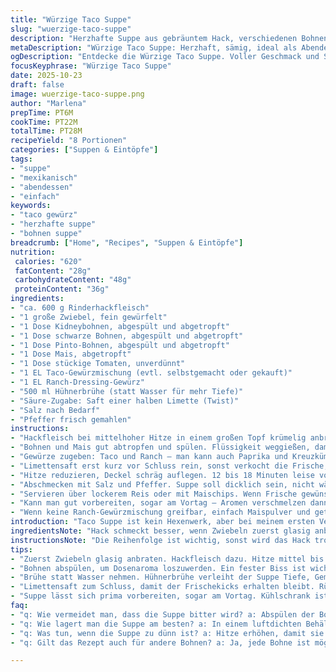 ```yaml
---
title: "Würzige Taco Suppe"
slug: "wuerzige-taco-suppe"
description: "Herzhafte Suppe aus gebräuntem Hack, verschiedenen Bohnen und Mais, gewürzt mit Taco- und Ranch-Gewürz, gekocht bis sie sämig und aromatisch ist. Serviert mit Reis oder Maischips, garniert mit saurer Sahne und Cheddar. Anpassungen bei Zutaten und Kochzeiten verbessern Aroma und Textur. Praktische Hinweise und Fehlerquellen inklusive."
metaDescription: "Würzige Taco Suppe: Herzhaft, sämig, ideal als Abendessen. Verführt mit Rinderhack, Bohnen und einem Kick von Limette."
ogDescription: "Entdecke die Würzige Taco Suppe. Voller Geschmack und Struktur, perfekt für gesellige Abende. Schnell zubereitet und herzhaft."
focusKeyphrase: "Würzige Taco Suppe"
date: 2025-10-23
draft: false
image: wuerzige-taco-suppe.png
author: "Marlena"
prepTime: PT6M
cookTime: PT22M
totalTime: PT28M
recipeYield: "8 Portionen"
categories: ["Suppen & Eintöpfe"]
tags:
- "suppe"
- "mexikanisch"
- "abendessen"
- "einfach"
keywords:
- "taco gewürz"
- "herzhafte suppe"
- "bohnen suppe"
breadcrumb: ["Home", "Recipes", "Suppen & Eintöpfe"]
nutrition: 
 calories: "620"
 fatContent: "28g"
 carbohydrateContent: "48g"
 proteinContent: "36g"
ingredients:
- "ca. 600 g Rinderhackfleisch"
- "1 große Zwiebel, fein gewürfelt"
- "1 Dose Kidneybohnen, abgespült und abgetropft"
- "1 Dose schwarze Bohnen, abgespült und abgetropft"
- "1 Dose Pinto-Bohnen, abgespült und abgetropft"
- "1 Dose Mais, abgetropft"
- "1 Dose stückige Tomaten, unverdünnt"
- "1 EL Taco-Gewürzmischung (evtl. selbstgemacht oder gekauft)"
- "1 EL Ranch-Dressing-Gewürz"
- "500 ml Hühnerbrühe (statt Wasser für mehr Tiefe)"
- "Säure-Zugabe: Saft einer halben Limette (Twist)"
- "Salz nach Bedarf"
- "Pfeffer frisch gemahlen"
instructions:
- "Hackfleisch bei mittelhoher Hitze in einem großen Topf krümelig anbraten. Die Zwiebel mit rein, glasig, nicht braun werden lassen. Ergibt richtig Aroma. Fett abschütten, aber nicht zu gründlich, etwas Rest bleibt für Geschmack."
- "Bohnen und Mais gut abtropfen und spülen. Flüssigkeit weggießen, damit die Suppe nicht bitter wird. Zum angebratenen Fleisch geben. Die Tomaten mit Saft dazu. Wichtig: Kein Abgießen, sonst verliert man das Aroma der Tomatensaftbasis."
- "Gewürze zugeben: Taco und Ranch – man kann auch Paprika und Kreuzkümmel frisch mahlen, frischer Geschmack intensiver. Hühnerbrühe statt Wasser nehmen. Flüssigkeit sorgt für mehr Geschmack und Körper."
- "Limettensaft erst kurz vor Schluss rein, sonst verkocht die Frische, Kontrast zum Rauchigen. Rühren. Suppe zum Kochen bringen. Immer auf Blubbern achten – nicht zu heftig, sonst zerfällt alles."
- "Hitze reduzieren, Deckel schräg auflegen. 12 bis 18 Minuten leise vor sich hinsimmern lassen, nicht zu schnell. Zwischendurch umrühren, Haptik prüfen – Bohnen noch bissfest, Fleisch weich, alles verbunden."
- "Abschmecken mit Salz und Pfeffer. Suppe soll dicklich sein, nicht wässrig, leicht sämig vom Fleisch und Bohnen."
- "Servieren über lockerem Reis oder mit Maischips. Wenn Frische gewünscht, Klecks saure Sahne drauf. Eine Handvoll geriebener Cheddar für das würzige Finish. Schmelz bringt Textur."
- "Kann man gut vorbereiten, sogar am Vortag – Aromen verschmelzen dann besser. Nachwärmen langsam, sonst wird Hack trocken und zäh."
- "Wenn keine Ranch-Gewürzmischung greifbar, einfach Maispulver und getrocknete Kräuter (Petersilie, Dill) verwenden. Alternativ frisches Koriandergrün zum Servieren, selbstgemacht schmeckt immer besser."
introduction: "Taco Suppe ist kein Hexenwerk, aber bei meinem ersten Versuch fehlte Würze komplett. Mit der Zeit habe ich gelernt, dass das Zusammenspiel von drei Bohnenarten für Struktur sorgt, und Hühnerbrühe statt Wasser die Geschmacksbasis enorm verbessert. Limettensaft bringt Frische rein, die Sauce bekommt durch Ranch-Gewürz mehr Tiefe. Man muss hören, wenn das Fleisch anfängt, angenehm zu brutzeln und die Zwiebeln glasig sind. Richtiges Abschmecken ist Pflicht – das ist keine Suppe, die sich einfach nebenbei kocht. Es geht um Balance zwischen Schärfe, Säure, Würze und cremiger Textur. Erfahrung zeigt: Die fein abgestimmten Aromen holen das Maximum raus, einfache Zutaten, clever kombiniert. Als Koch findet man immer wieder neue Wegen, die alltagstauglich und doch spannend bleiben."
ingredientsNote: "Hack schmeckt besser, wenn Zwiebeln zuerst glasig anbraten, nicht zu dunkel. Fett nach dem Anbraten reduzieren, aber nicht alles wegkippen – ein bisschen bindet Geschmack in der Suppe. Bei Bohnen ist richtiges Abspülen wichtig, um den typischen Dosenbeigeschmack zu vermeiden. Man kann auch frische oder getrocknete Bohnen vorher einweichen, dauert nur länger. Hühnerbrühe gibt der Suppe mehr Körper als Wasser, alternativ Gemüsebrühe, je nach Diät oder Geschmack. Gewürze: Wer keine fertigen Mischungen mag, nimmt Kreuzkümmel, Paprika, Knoblauchpulver. Limettensaft am Ende frisch zugeben, sonst verliert man den Frischekick. Cheddar geht auch durch einen würzigen Bergkäse oder Parmesan – je nachdem, was rumliegt und Geschmacksvorlieben. Kartoffelwürfel statt Reis kann auch als Sättigungsbeilage ohne große Umstände funktionieren, wer es rustikaler mag."
instructionsNote: "Die Reihenfolge ist wichtig, sonst wird das Hack trocken oder die Zwiebeln zu dunkel. Ich schwöre darauf, zuerst das Hack mit Zwiebeln anzubraten, Fett wegschütten, erst dann die übrigen Zutaten rein, damit nix matschig wird. Bohnen und Mais vorher abtropfen ist ein Must-Have, sonst zu viel Flüssigkeit. 12 bis 18 Minuten simmernd köcheln lassen, dabei die Oberfläche beobachten: Wenn Schaum entsteht, aufrühren, um Verbrennen zu verhindern. Deckel schräg wegen Wasserdampf, zu viel Dampf macht wässrige Suppe. Immer mal testen – Bohnen sollen noch bissfest, nicht total matschig sein. Hack soll durch sein, aber saftig bleiben. Am Ende würzen – Gewürze können intensiver werden beim Erhitzen, daher erst zum Schluss nochmal nachjustieren. Garniert servieren, Temperatur nicht zu hoch, sonst saure Sahne gerinnt und Mineralien im Käse verklumpen."
tips:
- "Zuerst Zwiebeln glasig anbraten. Hackfleisch dazu. Hitze mittel bis hoch; sorgt für Aroma. Wenig Fett abgießen, aber nicht alles; es bleibt Geschmack."
- "Bohnen abspülen, um Dosenaroma loszuwerden. Ein fester Biss ist wichtig. Tomaten nicht abgießen. Saft bleibt; er ist Basis für die Suppe."
- "Brühe statt Wasser nehmen. Hühnerbrühe verleiht der Suppe Tiefe, Gemüsebrühe als Alternative. Schmeckt anders, aber lecker. Wer sich vegan ernährt, kann bei Bohnen mit mehr Gemüse arbeiten."
- "Limettensaft zum Schluss, damit der Frischekicks erhalten bleibt. Rühren nicht vergessen, sonst brennt es an. Textur prüfen; dicklich und nicht wässrig."
- "Suppe lässt sich prima vorbereiten, sogar am Vortag. Kühlschrank ist ideal. Langsam wieder erhitzen, damit nichts trocken wird. Paprika und Kreuzkümmel frisch mahlen für intensiveren Geschmack."
faq:
- "q: Wie vermeidet man, dass die Suppe bitter wird? a: Abspülen der Bohnen ist wichtig. Flüssigkeit von Dosen bitte wegwerfen. Auch beim Tomaten nicht abgießen."
- "q: Wie lagert man die Suppe am besten? a: In einem luftdichten Behälter im Kühlschrank bis zu drei Tage. Auch einfrieren ist möglich für einen späteren Genuss. Langsam auftauen."
- "q: Was tun, wenn die Suppe zu dünn ist? a: Hitze erhöhen, damit sie einkocht. Man kann auch Maisstärke verwenden, um die Suppe zu verdicken. Mich hat das auch schon verwirrt."
- "q: Gilt das Rezept auch für andere Bohnen? a: Ja, jede Bohne ist möglich. Frisch oder getrocknet funktioniert gut; auch Linsen gehen. Garzeit beachten, je nach Wahl."

---
```


